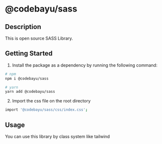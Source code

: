 # @codebayu/sass

## Description

This is open source SASS Library.

## Getting Started

1. Install the package as a dependency by running the following command:

```bash
# npm
npm i @codebayu/sass

# yarn
yarn add @codebayu/sass
```

2. Import the css file on the root directory

```bash
import '@codebayu/sass/css/index.css';
```

## Usage

You can use this library by class system like tailwind
